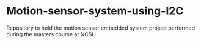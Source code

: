 # Motion-sensor-system-using-I2C
Repository to hold the motion sensor embedded system project performed during the masters course at NCSU
